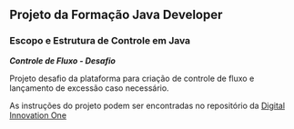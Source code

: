 ## Projeto da Formação Java Developer ##
### Escopo e Estrutura de Controle em Java ###

**_Controle de Fluxo - Desafio_**

Projeto desafio da plataforma para criação de controle de fluxo e lançamento de excessão caso necessário.

As instruções do projeto podem ser encontradas no repositório da [Digital Innovation One](https://github.com/digitalinnovationone/trilha-java-basico/tree/main/desafios/controle-fluxo)